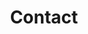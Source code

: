 ---
# An instance of the Contact widget.
widget: contact

# This file represents a page section.
headless: true

# Order that this section appears on the page.
weight: 130

title: Contact
subtitle:

content:
  # Automatically link email and phone or display as text?
  autolink: true

  # Email form provider
  form: 

  # Contact details (edit or remove options as required)
  email: senna@berkeley.edu
  phone: 
  address:
    street: 367 Evans Hall Room 473, University of California, Berkeley
    city: 
    region: CA
    postcode: '94720'
    country: United States
    country_code: US
  coordinates:
    latitude: '37.5225 N'
    longitude: '-122.1528 W'
  directions: 
  office_hours:
  appointment_url: 
  contact_links:
    - icon: 
      icon_pack: 
      name: 
      link: 

design:
  columns: '2'
---